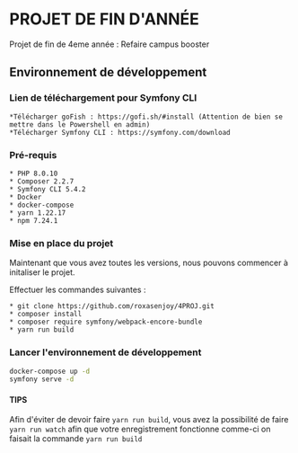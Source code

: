# PROJET DE FIN D'ANNÉE

Projet de fin de 4eme année : Refaire campus booster

## Environnement de développement

### Lien de téléchargement pour Symfony CLI

    *Télécharger goFish : https://gofi.sh/#install (Attention de bien se mettre dans le Powershell en admin)
    *Télécharger Symfony CLI : https://symfony.com/download 

### Pré-requis

    * PHP 8.0.10
    * Composer 2.2.7
    * Symfony CLI 5.4.2
    * Docker
    * docker-compose
    * yarn 1.22.17
    * npm 7.24.1
    
### Mise en place du projet

Maintenant que vous avez toutes les versions, nous pouvons commencer à initaliser le projet.

Effectuer les commandes suivantes : 

    * git clone https://github.com/roxasenjoy/4PROJ.git
    * composer install
    * composer require symfony/webpack-encore-bundle
    * yarn run build

### Lancer l'environnement de développement
```bash
docker-compose up -d
symfony serve -d
```


#### TIPS

Afin d'éviter de devoir faire `yarn run build`, vous avez la possibilité de faire `yarn run watch` afin que votre enregistrement fonctionne comme-ci on faisait la commande `yarn run build`